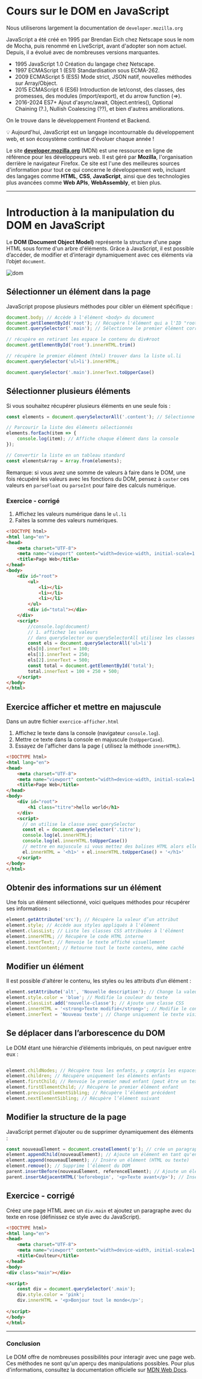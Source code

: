 # **Cours sur le DOM en JavaScript**

Nous utiliserons largement la documentation de `developer.mozilla.org`

JavaScript a été créé en 1995 par Brendan Eich chez Netscape sous le nom de Mocha, puis renommé en LiveScript, avant d'adopter son nom actuel. Depuis, il a évolué avec de nombreuses versions marquantes.

- 1995	JavaScript 1.0	Création du langage chez Netscape.
- 1997	ECMAScript 1 (ES1)	Standardisation sous ECMA-262.
- 2009	ECMAScript 5 (ES5)	Mode strict, JSON natif, nouvelles méthodes sur Array/Object.
- 2015	ECMAScript 6 (ES6)	Introduction de let/const, des classes, des promesses, des modules (import/export), et du arrow function (=>).
- 2016-2024	ES7+	Ajout d'async/await, Object.entries(), Optional Chaining (?.), Nullish Coalescing (??), et bien d'autres améliorations.

On le trouve dans le développement Frontend et Backend.

💡 Aujourd'hui, JavaScript est un langage incontournable du développement web, et son écosystème continue d'évoluer chaque année !

Le site **[developer.mozilla.org](https://developer.mozilla.org/fr/)** (MDN) est une ressource en ligne de référence pour les développeurs web. Il est géré par **Mozilla**, l'organisation derrière le navigateur Firefox. Ce site est l'une des meilleures sources d'information pour tout ce qui concerne le développement web, incluant des langages comme **HTML**, **CSS**, **JavaScript**, ainsi que des technologies plus avancées comme **Web APIs**, **WebAssembly**, et bien plus.

---

# **Introduction à la manipulation du DOM en JavaScript**  

Le **DOM (Document Object Model)** représente la structure d'une page HTML sous forme d'un arbre d'éléments. Grâce à JavaScript, il est possible d’accéder, de modifier et d’interagir dynamiquement avec ces éléments via l’objet `document`.  

![dom](./images/DOM.png)

## **Sélectionner un élément dans la page**  

JavaScript propose plusieurs méthodes pour cibler un élément spécifique :  

```js
document.body; // Accède à l'élément <body> du document
document.getElementById('root'); // Récupère l'élément qui a l'ID "root"
document.querySelector('.main'); // Sélectionne le premier élément correspondant au sélecteur CSS

// récupère en retirant les espace le contenu du div#root
document.getElementById('root').innerHTML.trim()

// récupère le premier élément (html) trouver dans la liste ul.li 
document.querySelector('ul>li').innerHTML;

document.querySelector('.main').innerText.toUpperCase()
```

## **Sélectionner plusieurs éléments**  

Si vous souhaitez récupérer plusieurs éléments en une seule fois :  

```js
const elements = document.querySelectorAll('.content'); // Sélectionne tous les éléments avec la classe "exemple"

// Parcourir la liste des éléments sélectionnés
elements.forEach(item => {
    console.log(item); // Affiche chaque élément dans la console
});

// Convertir la liste en un tableau standard
const elementsArray = Array.from(elements);
```

Remarque: si vous avez une somme de valeurs à faire dans le DOM, une fois récupéré les valeurs avec les fonctions du DOM, pensez à `caster` ces valeurs en `parseFloat` ou `parseInt` pour faire des calculs numérique.

### Exercice - corrigé

1. Affichez les valeurs numérique dans le `ul.li`
2. Faites la somme des valeurs numériques.
   
```html
<!DOCTYPE html>
<html lang="en">
<head>
    <meta charset="UTF-8">
    <meta name="viewport" content="width=device-width, initial-scale=1.0">
    <title>Page Web</title>
</head>
<body>
    <div id="root">
        <ul>
            <li></li>
            <li></li>
            <li></li>
        </ul>
        <div id="total"></div>
    </div>
    <script>
        //console.log(document)
        // 1. affichez les valeurs
        // dans querySelector ou querySelectorAll utilisez les classes ou les selecteurs CSS
        const els = document.querySelectorAll('ul>li')
        els[0].innerText = 100;
        els[1].innerText = 250;
        els[2].innerText = 500;
        const total = document.getElementById('total');
        total.innerText = 100 + 250 + 500;
    </script>
</body>
</html>
```

## Exercice afficher et mettre en majuscule

Dans un autre fichier `exercice-afficher.html`

1. Affichez le texte dans la console (navigateur `console.log`).
2. Mettre ce texte dans la console en majuscule (`toUpperCase`).
3. Essayez de l'afficher dans la page ( utilisez la méthode `innerHTML`).

```html
<!DOCTYPE html>
<html lang="en">
<head>
    <meta charset="UTF-8">
    <meta name="viewport" content="width=device-width, initial-scale=1.0">
    <title>Page Web</title>
</head>
<body>
    <div id="root">
        <h1 class="titre">hello world</h1>
    </div>
    <script>
      // on utilise la classe avec querySelector
      const el = document.querySelector('.titre');
      console.log(el.innerHTML);
      console.log(el.innerHTML.toUpperCase())
      // mettre en majuscule si vous mettez des balises HTML alors elles seront interprétées
      el.innerHTML = '<h1>' + el.innerHTML.toUpperCase() + '</h1>'
    </script>
</body>
</html>
```

## **Obtenir des informations sur un élément**  

Une fois un élément sélectionné, voici quelques méthodes pour récupérer ses informations :  

```js
element.getAttribute('src'); // Récupère la valeur d’un attribut
element.style; // Accède aux styles appliqués à l'élément
element.classList; // Liste les classes CSS attribuées à l'élément
element.innerHTML; // Récupère le code HTML interne
element.innerText; // Renvoie le texte affiché visuellement
element.textContent; // Retourne tout le texte contenu, même caché
```

## **Modifier un élément**  

Il est possible d'altérer le contenu, les styles ou les attributs d’un élément :  

```js
element.setAttribute('alt', 'Nouvelle description'); // Change la valeur d’un attribut
element.style.color = 'blue'; // Modifie la couleur du texte
element.classList.add('nouvelle-classe'); // Ajoute une classe CSS
element.innerHTML = '<strong>Texte modifié</strong>'; // Modifie le contenu HTML
element.innerText = 'Nouveau texte'; // Change uniquement le texte visible
```

## **Se déplacer dans l’arborescence du DOM**  

Le DOM étant une hiérarchie d’éléments imbriqués, on peut naviguer entre eux :  

```js

element.childNodes; // Récupère tous les enfants, y compris les espaces et textes
element.children; // Récupère uniquement les éléments enfants
element.firstChild; // Renvoie le premier nœud enfant (peut être un texte)
element.firstElementChild; // Récupère le premier élément enfant
element.previousElementSibling; // Récupère l’élément précédent
element.nextElementSibling; // Récupère l’élément suivant
```

## **Modifier la structure de la page**  

JavaScript permet d’ajouter ou de supprimer dynamiquement des éléments :  

```js
const nouveauElement = document.createElement('p'); // crée un paragraphe ( pas monté dans le DOM encore ...)
element.appendChild(nouveauElement); // Ajoute un élément en tant qu'enfant
element.append(nouveauElement); // Insère un élément (HTML ou texte)
element.remove(); // Supprime l’élément du DOM
parent.insertBefore(nouveauElement, referenceElement); // Ajoute un élément avant un autre
parent.insertAdjacentHTML('beforebegin', '<p>Texte avant</p>'); // Insère du HTML à une position spécifique
```

## Exercice - corrigé

Créez une page HTML avec un `div.main` et ajoutez un paragraphe avec du texte en rose (définissez ce style avec du JavaScript).

```html
<!DOCTYPE html>
<html lang="en">
<head>
    <meta charset="UTF-8">
    <meta name="viewport" content="width=device-width, initial-scale=1.0">
    <title>Coulteur</title>
</head>
<body>
<div class="main"></div>

<script>
    const div = document.querySelector('.main');
    div.style.color = 'pink';
    div.innerHTML = '<p>Bonjour tout le monde</p>';
    
</script>
</body>
</html>

```


---

### **Conclusion**  

Le DOM offre de nombreuses possibilités pour interagir avec une page web. Ces méthodes ne sont qu'un aperçu des manipulations possibles. Pour plus d'informations, consultez la documentation officielle sur [MDN Web Docs](https://developer.mozilla.org/fr/docs/Web/API/Document_Object_Model).
